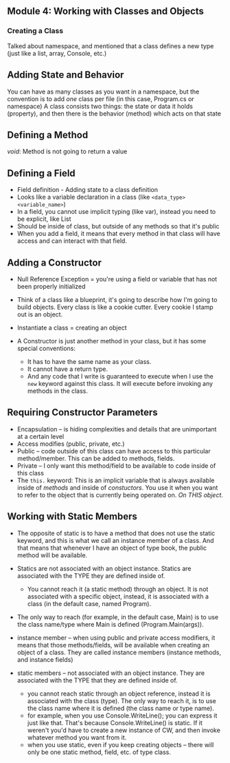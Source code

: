 ## Module 4: Working with Classes and Objects
### Creating a Class
Talked about namespace, and mentioned that a class defines a new type (just like a list, array, Console, etc.)

## Adding State and Behavior
You can have as many classes as you want in a namespace, but the convention is to add *one* class per file (in this case, Program.cs or namespace)
A class consists two things: the state or data it holds (property), and then there is the behavior (method) which acts on that state

## Defining a Method
*void*: Method is not going to return a value

## Defining a Field
* Field definition - Adding state to a class definition
* Looks like a variable declaration in a class (like `<data_type> <variable_name>`)
* In a field, you cannot use implicit typing (like var), instead you need to be explicit, like List<double>
* Should be inside of class, but outside of any methods so that it's public
* When you add a field, it means that every method in that class will have access and can interact with that field.

## Adding a Constructor
* Null Reference Exception = you're using a field or variable that has not been properly initialized
* Think of a class like a blueprint, it's going to describe how I'm going to build objects. Every class is like a cookie cutter. Every cookie I stamp out is an object. 
* Instantiate a class = creating an object

* A Constructor is just another method in your class, but it has some special conventions:
    * It has to have the same name as your class. 
    * It cannot have a return type.
    * And any code that I write is guaranteed to execute when I use the `new` keyword against this class. It will execute before invoking any methods in the class.

## Requiring Constructor Parameters
* Encapsulation – is hiding complexities and details that are unimportant at a certain level
* Access modifies (public, private, etc.)
* Public – code outside of this class can have access to this particular method/member. This can be added to methods, fields.
* Private – I only want this method/field to be available to code inside of this class 
* The `this.` keyword: This is an implicit variable that is always available inside of *methods* and inside of  *constuctors*. You use it when you want to refer to the object that is currently being operated on. *On THIS object*.

## Working with Static Members
* The opposite of static is to have a method that does not use the static keyword, and this is what we call an instance member of a class. And that means that whenever I have an object of type book, the public method will be available.
* Statics are not associated with an object instance. Statics are associated with the TYPE they are defined inside of.
    * You cannot reach it (a static method) through an object. It is not associated with a specific object, instead, it is associated with a class (in the default case, named Program). 
* The only way to reach (for example, in the default case, Main) is to use the class name/type where Main is defined (Program.Main(args)).

* instance member – when using public and private access modifiers, it means that those methods/fields, will be available when creating an object of a class. They are called instance members (instance methods, and instance fields)

* static members – not associated with an object instance. They are associated with the TYPE that they are defined inside of.
	* you cannot reach static through an object reference, instead it is associated with the class (type). The only way to reach it, is to use the class name where it is defined (the class name or type name).
	* for example, when you use Console.WriteLine(); you can express it just like that. That's because Console.WriteLine() is static. If it weren't you'd have to create a new instance of CW, and then invoke whatever method you want from it.
	* when you use static, even if you keep creating objects – there will only be one  static method, field, etc. of type class. 


	


